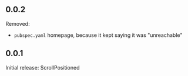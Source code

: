## 0.0.2

Removed:
* `pubspec.yaml` homepage, because it kept saying it was "unreachable"

## 0.0.1

Initial release: ScrollPositioned